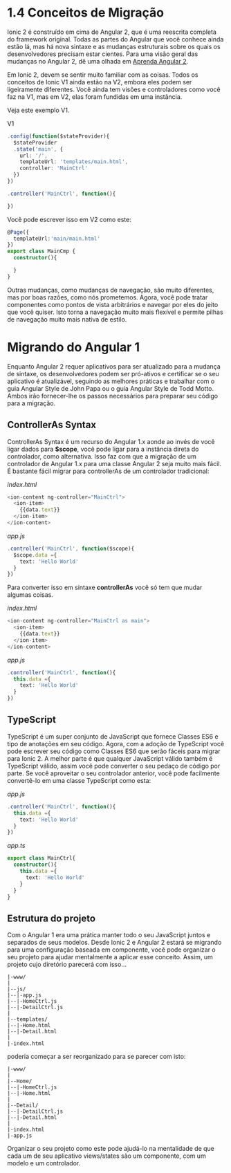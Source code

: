 # 1.4 Conceitos de Migração

Ionic 2 é construído em cima de Angular 2, que é uma reescrita completa do framework original. Todas as partes do Angular que você conhece ainda estão lá, mas há nova sintaxe e as mudanças estruturais sobre os quais os desenvolvedores precisam estar cientes. Para uma visão geral das mudanças no Angular 2, dê uma olhada em [Aprenda Angular 2](http://learnangular2.com/).

Em Ionic 2, devem se sentir muito familiar com as coisas. Todos os conceitos de Ionic V1 ainda estão na V2, embora eles podem ser ligeiramente diferentes. Você ainda tem visões e controladores como você faz na V1, mas em V2, elas foram fundidas em uma instância.

Veja este exemplo V1.

V1

```ts
.config(function($stateProvider){
  $stateProvider
  .state('main', {
    url: '/',
    templateUrl: 'templates/main.html',
    controller: 'MainCtrl'
  })
})

.controller('MainCtrl', function(){

})
```

Você pode escrever isso em V2 como este:

```ts
@Page({
  templateUrl:'main/main.html'
})
export class MainCmp {
  constructor(){

  }
}
```

Outras mudanças, como mudanças de navegação, são muito diferentes, mas por boas razões, como nós prometemos. Agora, você pode tratar componentes como pontos de vista arbitrários e navegar por eles do jeito que você quiser. Isto torna a navegação muito mais flexível e permite pilhas de navegação muito mais nativa de estilo.

# Migrando do Angular 1

Enquanto Angular 2 requer aplicativos para ser atualizado para a mudança de sintaxe, os desenvolvedores podem ser pró-ativos e certificar se o seu aplicativo é atualizável, seguindo as melhores práticas e trabalhar com o guia Angular Style de John Papa ou o guia Angular Style de Todd Motto. Ambos irão fornecer-lhe os passos necessários para preparar seu código para a migração.

## ControllerAs Syntax

ControllerAs Syntax é um recurso do Angular 1.x aonde ao invés de você ligar dados para **$scope**, você pode ligar para a instância direta do controlador, como alternativa. Isso faz com que a migração de um controlador de  Angular 1.x para uma classe Angular 2 seja muito mais fácil. É bastante fácil migrar para controllerAs de um controlador tradicional:

_index.html_

```ts
<ion-content ng-controller="MainCtrl">
  <ion-item>
    {{data.text}}
  </ion-item>
</ion-content>
```

_app.js_

```ts
.controller('MainCtrl', function($scope){
  $scope.data ={
    text: 'Hello World'
  }
})
```

Para converter isso em sintaxe **controllerAs** você só tem que mudar algumas coisas.

_index.html_

```ts
<ion-content ng-controller="MainCtrl as main">
  <ion-item>
    {{data.text}}
  </ion-item>
</ion-content>
```

_app.js_

```ts
.controller('MainCtrl', function(){
  this.data ={
    text: 'Hello World'
  }
})
```

## TypeScript

TypeScript é um super conjunto de JavaScript que fornece Classes ES6 e tipo de anotações em seu código. Agora, com a adoção de TypeScript você pode escrever seu código como Classes ES6 que serão fáceis para migrar para Ionic 2. A melhor parte é que qualquer JavaScript válido também é TypeScript válido, assim você pode converter o seu pedaço de código por parte. Se você aproveitar o seu controlador anterior, você pode facilmente convertê-lo em uma classe TypeScript como esta:

_app.js_

```ts
.controller('MainCtrl', function(){
  this.data ={
    text: 'Hello World'
  }
})
```

_app.ts_

```ts
export class MainCtrl{
  constructor(){
    this.data ={
      text: 'Hello World'
    }
  }
}
```

## Estrutura do projeto

Com o Angular 1 era uma prática manter todo o seu JavaScript juntos e separados de seus modelos. Desde Ionic 2 e Angular 2 estará se migrando para uma configuração baseada em componente, você pode organizar o seu projeto para ajudar mentalmente a aplicar esse conceito. Assim, um projeto cujo diretório parecerá com isso...

```
|-www/
|
|--js/
|--|-app.js
|--|-HomeCtrl.js
|--|-DetailCtrl.js
|
|--templates/
|--|-Home.html
|--|-Detail.html
|
|-index.html
```

poderia começar a ser reorganizado para se parecer com isto:

```
|-www/
|
|--Home/
|--|-HomeCtrl.js
|--|-Home.html
|
|--Detail/
|--|-DetailCtrl.js
|--|-Detail.html
|
|-index.html
|-app.js
```

Organizar o seu projeto como este pode ajudá-lo na mentalidade de que cada um de seu aplicativo views/states são um componente, com um modelo e um controlador.
